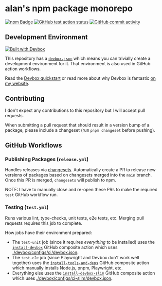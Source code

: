 # alan's npm package monorepo

[![npm Badge](https://img.shields.io/badge/npm-gray?logo=npm)](https://www.npmjs.com/~altano?activeTab=packages)
[![GitHub test action status](https://github.com/altano/npm-packages/actions/workflows/test.yml/badge.svg)](https://github.com/altano/npm-packages/actions/workflows/test.yml) [![GitHub commit activity](https://img.shields.io/github/commit-activity/y/altano/npm-packages)](https://github.com/altano/npm-packages/commits)

## Development Environment

[![Built with Devbox](https://jetpack.io/img/devbox/shield_galaxy.svg)](https://jetpack.io/devbox/docs/contributor-quickstart/)

This repository has a [`devbox.json`](./devbox/configs/local-dev/devbox.json) which means you can trivially create a development environment for it. That environment is also used in GitHub action workflows.

Read the [Devbox quickstart](https://jetpack.io/devbox/docs/contributor-quickstart/) or read more about why Devbox is fantastic [on my website](https://alan.norbauer.com/articles/devbox-intro).

## Contributing

I don't expect any contributions to this repository but I will accept pull requests.

When submitting a pull request that should result in a version bump of a package, please include a changeset (run `pnpm changeset` before pushing).

## GitHub Workflows

### Publishing Packages (`release.yml`)

Handles releases via [changesets](https://changesets-docs.vercel.app). Automatically create a PR to release new versions of packages based on changesets merged into the `main` branch. Once this PR is merged, `changesets` will publish to npm.

NOTE: I have to manually close and re-open these PRs to make the required `test` GitHub workflow run.

### Testing (`test.yml`)

Runs various lint, type-checks, unit tests, e2e tests, etc. Merging pull requests requires this job to complete.

How jobs have their environment prepared:

- The `test-unit` job (since it requires _everything_ to be installed) uses the [`install-devbox`](./.github/actions/install-devbox/) GitHub composite action which uses [./devbox/configs/ci/devbox.json](./devbox/configs/ci/devbox.json).
- The `test-e2e` job (since Playwright and Devbox don't work well together) uses the [`install-tools-and-deps`](./.github/actions/install-tools-and-deps) GitHub composite action which manually installs Node.js, pnpm, Playwright, etc.
- Everything else uses the [`install-devbox-slim`](./.github/actions/install-devbox-slim/) GitHub composite action which uses [./devbox/configs/ci-slim/devbox.json](./devbox/configs/ci-slim/devbox.json).
